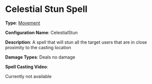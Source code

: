# Celestial Stun Spell

**Type**: [Movement](./Types/Movement.md)

**Configuration Name**: CelestialStun

**Description**: A spell that will stun all the target users that are in close proximity to the casting location

**Damage Types**: Deals no damage

**Spell Casting Video**:

Currently not available

